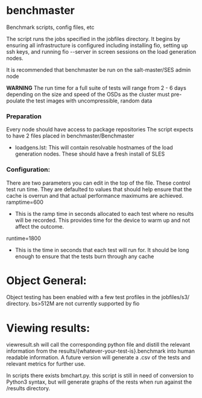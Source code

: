 # benchmaster
Benchmark scripts, config files, etc

The script runs the jobs specified in the jobfiles directory.  It begins by ensuring all infrastructure is configured including installing fio, setting up ssh keys, and running fio --server in screen sessions on the load generation nodes.

It is recommended that benchmaster be run on the salt-master/SES admin node

****WARNING**** The run time for a full suite of tests will range from 2 - 6 days depending on the size and speed of the OSDs as the cluster must pre-poulate the test images with uncompressible, random data

### Preparation
Every node should have access to package repositories
The script expects to have 2 files placed in benchmaster/Benchmaster
 - loadgens.lst: This will contain resolvable hostnames of the load generation nodes. These should have a fresh install of SLES
  
### Configuration:
There are two parameters you can edit in the top of the file.  These control test run time.  They are defaulted to values that should help ensure that the cache is overrun and that actual performance maximums are achieved.  
 ramptime=600
  - This is the ramp time in seconds allocated to each test where no results will be recorded.  This provides time for the device to warm up and not affect the outcome.
  
 runtime=1800
  - This is the time in seconds that each test will run for.  It should be long enough to ensure that the tests burn through any cache
  
# Object General:
Object testing has been enabled with a few test profiles in the jobfiles/s3/ directory. bs>512M are not currently supported by fio

 # Viewing results:
 viewresult.sh will call the corresponding python file and distill the relevant information from the results/{whatever-your-test-is}.benchmark into human readable information. A future version will generate a .csv of the tests and relevant metrics for further use.

 In scripts there exists bmchart.py. this script is still in need of conversion to Python3 syntax, but will generate graphs of the rests when run against the /results directory.
